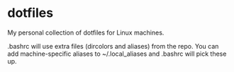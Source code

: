 # dotfiles

My personal collection of dotfiles for Linux machines.

.bashrc will use extra files (dircolors and aliases) from the repo.  You can add machine-specific aliases to ~/.local_aliases and .bashrc will pick these up.